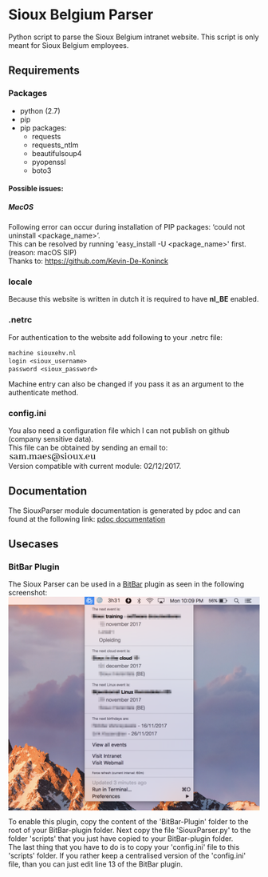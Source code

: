 # Sioux Belgium Parser
Python script to parse the Sioux Belgium intranet website.
This script is only meant for Sioux Belgium employees.

## Requirements

### Packages
- python (2.7)
- pip
- pip packages:
  - requests
  - requests_ntlm
  - beautifulsoup4
  - pyopenssl
  - boto3
#### Possible issues:
##### MacOS
Following error can occur during installation of PIP packages: ‘could not uninstall <package_name>’.<br />
This can be resolved by running 'easy_install -U <package_name>' first.<br />
(reason: macOS SIP)<br />
Thanks to: https://github.com/Kevin-De-Koninck

### locale
Because this website is written in dutch it is required to have <b>nl_BE</b> enabled.

### .netrc
For authentication to the website add following to your .netrc file:
```
machine siouxehv.nl
login <sioux_username>
password <sioux_password>
```
Machine entry can also be changed if you pass it as an argument to the authenticate method.

### config.ini
You also need a configuration file which I can not publish on github (company sensitive data). <br />
This file can be obtained by sending an email to: <br />
<img src="https://github.com/sammaes/SiouxBelgiumParser/blob/master/Readme_resources/adres.png?raw=true" style="vertical-align: middle;" /><br />
Version compatible with current module: 02/12/2017.

## Documentation
The SiouxParser module documentation is generated by pdoc and can found at the following link:
<a href="https://sammaes.github.io/SiouxBelgiumParser/SiouxParser.html">pdoc documentation</a>

## Usecases

### BitBar Plugin
The Sioux Parser can be used in a [BitBar](https://github.com/matryer/bitbar) plugin as seen in the following screenshot:
<img src="https://github.com/sammaes/SiouxBelgiumParser/blob/master/Readme_resources/bitbar.png?raw=true" style="vertical-align: middle;" />

To enable this plugin, copy the content of the 'BitBar-Plugin' folder to the root of your BitBar-plugin folder. Next copy the file 'SiouxParser.py' to the folder 'scripts' that you just have copied to your BitBar-plugin folder.  
The last thing that you have to do is to copy your 'config.ini' file to this 'scripts' folder. If you rather keep a centralised version of the 'config.ini' file, than you can just edit line 13 of the BitBar plugin.
